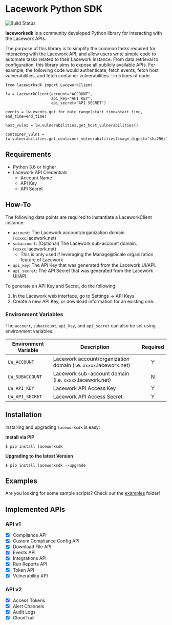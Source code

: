 # Lacework Python SDK

![Build Status](https://github.com/alannix-lw/python-sdk/workflows/Python%20Test/badge.svg)

**laceworksdk** is a community developed Python library for interacting with the Lacework APIs.

The purpose of this library is to simplify the common tasks required for interacting with the Lacework API, and allow
users write simple code to automate tasks related to their Lacework instance.  From data retrieval to configuration,
this library aims to expose all publicly available APIs.  For example, the following code would authenticate,
fetch events, fetch host vulnerabilities, and fetch container vulnerabilities - in 5 lines of code.

```
from laceworksdk import LaceworkClient

lw = LaceworkClient(account="ACCOUNT",
                    api_key="API KEY",
                    api_secret="API SECRET")

events = lw.events.get_for_date_range(start_time=start_time, end_time=end_time)

host_vulns = lw.vulnerabilities.get_host_vulnerabilities()

container_vulns = lw.vulnerabilities.get_container_vulnerabilities(image_digest="sha256:123")
```

## Requirements

- Python 3.6 or higher
- Lacework API Credentials
  - Account Name
  - API Key
  - API Secret

## How-To

The following data points are required to instantiate a LaceworkClient instance:
   - `account`: The Lacework account/organization domain. (`xxxxx`.lacework.net)
   - `subaccount`: (Optional) The Lacework sub-account domain. (`xxxxx`.lacework.net)
      - This is only used if leveraging the Manage@Scale organization feature of Lacework
   - `api_key`: The API Key that was generated from the Lacework UI/API.
   - `api_secret`: The API Secret that was generated from the Lacework UI/API.

To generate an API Key and Secret, do the following:
   1. In the Lacework web interface, go to Settings -> API Keys
   2. Create a new API Key, or download information for an existing one.

### Environment Variables

The `account`, `subaccount`, `api_key`, and `api_secret` can also be set using environment variables.

| Environment Variable | Description | Required |
|----------------------|-------------|:--------:|
|`LW_ACCOUNT`|Lacework account/organization domain (i.e. `xxxxx`.lacework.net)|Y|
|`LW_SUBACCOUNT`|Lacework sub-account domain (i.e. `xxxxx`.lacework.net)|N|
|`LW_API_KEY`|Lacework API Access Key|Y|
|`LW_API_SECRET`|Lacework API Access Secret|Y|

## Installation

Installing and upgrading `laceworksdk` is easy:

**Install via PIP**

```$ pip install laceworksdk```

**Upgrading to the latest Version**

```$ pip install laceworksdk --upgrade```

## Examples

Are you looking for some sample scripts?  Check out the [examples](examples/) folder!

## Implemented APIs

### API v1

- [x] Compliance API
- [x] Custom Compliance Config API
- [x] Download File API
- [x] Events API
- [x] Integrations API
- [x] Run Reports API
- [x] Token API
- [x] Vulnerability API

### API v2

- [x] Access Tokens
- [x] Alert Channels
- [x] Audit Logs
- [x] CloudTrail
